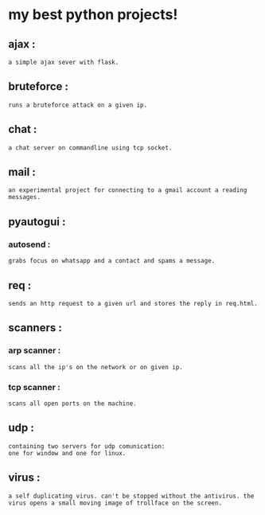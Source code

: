# my best python projects!

## ajax :
    a simple ajax sever with flask.

## bruteforce :
    runs a bruteforce attack on a given ip.

## chat :
    a chat server on commandline using tcp socket.

## mail :
    an experimental project for connecting to a gmail account a reading messages.

## pyautogui :
### autosend :
    grabs focus on whatsapp and a contact and spams a message.

## req :
    sends an http request to a given url and stores the reply in req.html.

## scanners :
### arp scanner :
    scans all the ip's on the network or on given ip.

### tcp scanner :
    scans all open ports on the machine.

## udp :
    containing two servers for udp comunication:
    one for window and one for linux.

## virus :
    a self duplicating virus. can't be stopped without the antivirus. the virus opens a small moving image of trollface on the screen.
